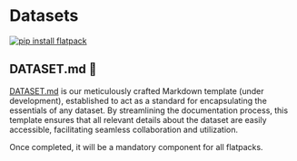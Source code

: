 # Datasets
[![pip install flatpack](https://img.shields.io/badge/pip%20install-flatpack-5865f2)](https://pypi.org/project/flatpack/)

## DATASET.md 📖

[DATASET.md](https://dataset.md) is our meticulously crafted Markdown template (under development), established to act as a standard for encapsulating the essentials of any dataset. By streamlining the documentation process, this template ensures that all relevant details about the dataset are easily accessible, facilitating seamless collaboration and utilization.

Once completed, it will be a mandatory component for all flatpacks.
